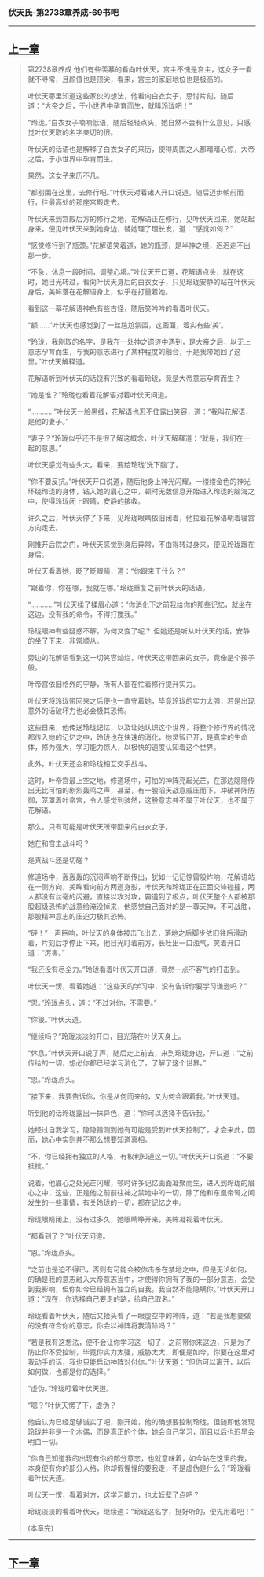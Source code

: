 ### 伏天氏-第2738章养成-69书吧

--------
[上一章](./dfba125b27797b2f430428bf3e03447f.md)
--------


>
>
>
>第2738章养成
>他们有些羡慕的看向叶伏天，宫主不愧是宫主，这女子一看就不寻常，且颜值也是顶尖，看来，宫主的家庭地位也是极高的。
>
>叶伏天哪里知道这些家伙的想法，他看向白衣女子，思忖片刻，随后道：“大帝之后，于小世界中孕育而生，就叫玲珑吧！”
>
>“玲珑。”白衣女子喃喃低语，随后轻轻点头，她自然不会有什么意见，只感觉叶伏天取的名字亲切的很。
>
>叶伏天的话语也是解释了白衣女子的来历，使得周围之人都暗暗心惊，大帝之后，于小世界中孕育而生。
>
>果然，这女子来历不凡。
>
>“都别围在这里，去修行吧。”叶伏天对着诸人开口说道，随后迈步朝前而行，往最高处的那座宫殿走去。
>
>叶伏天来到宫殿后方的修行之地，花解语正在修行，见叶伏天回来，她站起身来，便见叶伏天来到她身边，替她理了理长发，道：“感觉如何？”
>
>“感觉修行到了瓶颈。”花解语笑着道，她的瓶颈，是半神之境，迟迟走不出那一步。
>
>“不急，休息一段时间，调整心境。”叶伏天开口道，花解语点头，就在这时，她目光转过，看向叶伏天身后的白衣女子，只见玲珑安静的站在叶伏天身后，美眸落在花解语身上，似乎在打量着她。
>
>看到这一幕花解语神色有些古怪，随后笑吟吟的看着叶伏天。
>
>“额……”叶伏天也感觉到了一丝尴尬氛围，这画面，着实有些‘美’。
>
>“玲珑，我刚取的名字，是我在一处神之遗迹中遇到，是大帝之后，以无上意志孕育而生，与我的意志进行了某种程度的融合，于是我带她回了这里。”叶伏天解释道。
>
>花解语听到叶伏天的话饶有兴致的看着玲珑，竟是大帝意志孕育而生？
>
>“她是谁？”玲珑也看着花解语对着叶伏天问道。
>
>“…………”叶伏天一脸黑线，花解语也忍不住露出笑容，道：“我叫花解语，是他的妻子。”
>
>“妻子？”玲珑似乎还不是很了解这概念，叶伏天解释道：“就是，我们在一起的意思。”
>
>叶伏天感觉有些头大，看来，要给玲珑‘洗下脑’了。
>
>“你不要反抗。”叶伏天开口说道，随后他身上神光闪耀，一缕缕金色的神光环绕玲珑的身体，钻入她的眉心之中，顿时无数信息开始进入玲珑的脑海之中，使得玲珑闭上眼睛，安静的接收。
>
>许久之后，叶伏天停了下来，见玲珑眼睛依旧闭着，他拉着花解语朝着寝宫方向走去。
>
>刚推开后院之门，叶伏天感觉到身后异常，不由得转过身来，便见玲珑跟在身后。
>
>叶伏天看着她，眨了眨眼睛，道：“你跟来干什么？”
>
>“跟着你，你在哪，我就在哪。”玲珑重复之前叶伏天的话语。
>
>“…………”叶伏天揉了揉眉心道：“你消化下之前我给你的那些记忆，就坐在这边，没有我的命令，不得打搅我。”
>
>玲珑眼神有些疑惑不解，为何又变了呢？
>但她还是听从叶伏天的话，安静的坐了下来，非常顺从。
>
>旁边的花解语看到这一切笑容灿烂，叶伏天这带回来的女子，竟像是个孩子般。
>
>叶帝宫依旧格外的宁静，所有人都在忙着修行提升实力。
>
>叶伏天将玲珑带回来之后便也一直守着她，毕竟玲珑的实力太强，若是出现意外的话破坏力也必会极其恐怖。
>
>这些日来，他传送玲珑记忆，以及让她认识这个世界，将整个修行界的情况都传入她的记忆之中，玲珑也在快速的消化，她灵智已开，是真实的生命体，修为强大，学习能力惊人，以极快的速度认知着这个世界。
>
>此外，叶伏天还会和玲珑相互交手战斗。
>
>这时，叶帝宫最上空之地，修道场中，可怕的神阵亮起光芒，在那边隐隐传出无比可怕的剧烈轰鸣之声，甚至，有一股滔天战意威压而下，冲破神阵防御，笼罩着叶帝宫，令人感觉到骇然，这股意志并不属于叶伏天，也不属于花解语。
>
>那么，只有可能是叶伏天所带回来的白衣女子。
>
>她在和宫主战斗吗？
>
>是真战斗还是切磋？
>
>修道场中，轰轰轰的沉闷声响不断传出，犹如一记记惊雷般炸响，花解语站在一侧方向，美眸看向前方两道身影，叶伏天和玲珑正在正面交锋碰撞，两人都没有丝毫的闪避，直接以攻对攻，霸道到了极点，叶伏天整个人都被那股超级恐怖的战意给淹没掉来，他感觉自己面对的是一尊天神，不可战胜，那股精神意志的压迫力极其恐怖。
>
>“砰！”一声巨响，叶伏天的身体被击飞出去，落地之后脚步依旧往后滑动着，片刻后才停止下来，他目光盯着前方，长吐出一口浊气，笑着开口道：“厉害。”
>
>“我还没有尽全力。”玲珑看着叶伏天开口道，竟然一点不客气的打击到。
>
>叶伏天一愣，看着她道：“这些天的学习中，没有告诉你要学习谦逊吗？”
>
>“恩。”玲珑点头，道：“不过对你，不需要。”
>
>“你狠。”叶伏天道。
>
>“继续吗？”玲珑淡淡的开口，目光落在叶伏天身上。
>
>“休息。”叶伏天开口说了声，随后走上前去，来到玲珑身边，开口道：“之前传给的一切，想必你都已经学习消化了，了解了这个世界。”
>
>“恩。”玲珑点头。
>
>“接下来，我要告诉你，你是从何而来的，又为何会跟着我。”叶伏天道。
>
>听到他的话玲珑露出一抹异色，道：“你可以选择不告诉我。”
>
>她经过自我学习，隐隐猜测到她有可能是受到叶伏天控制了，才会来此，因而，她心中实则并不那么想要知道真相。
>
>“不，你已经拥有独立的人格，有权利知道这一切。”叶伏天开口说道：“不要抵抗。”
>
>说着，他眉心之处光芒闪耀，顿时许多记忆画面凝聚而生，进入到玲珑的眉心之中，这些，正是他之前前往神之禁地中的一切，除了他和东凰帝鸳之间发生的一些事情，有关玲珑的一切，都在记忆之中。
>
>玲珑眼睛闭上，没有过多久，她眼睛睁开来，美眸凝视着叶伏天。
>
>“都看到了？”叶伏天问道。
>
>“恩。”玲珑点头。
>
>“之前也是迫不得已，否则有可能会被你击杀在禁地之中，但是无论如何，的确是我的意志融入大帝意志当中，才使得你拥有了我的一部分意志，会受到我影响，但你如今已经拥有独立的自我，我自然不能隐瞒你。”叶伏天开口道：“现在，你选择自己要走的路，给自己取名。”
>
>玲珑看着叶伏天，随后又抬头看了一眼虚空中的神阵，道：“若是我想要做的没有符合你的意志，你会以神阵将我清除吗？”
>
>“若是我有这想法，便不会让你学习这一切了，之前带你来这边，只是为了防止你不受控制，毕竟你实力太强，威胁太大，即便是如今，你要在这里对我动手的话，我也只能启动神阵对付你。”叶伏天道：“但你可以离开，以后如何做，也都是你的选择。”
>
>“虚伪。”玲珑盯着叶伏天道。
>
>“嗯？”叶伏天愣了下，虚伪？
>
>他自认为已经足够诚实了吧，刚开始，他的确想要控制玲珑，但随即他发现玲珑并非是一个木偶，而是真正的个体，她会自己学习，而且以后也迟早会明白一切。
>
>“你自己知道我的出现有你的部分意志，也就意味着，如今站在这里的我，本身便有你的部分人格，你却假惺惺的要我走，不是虚伪是什么？”玲珑看着叶伏天道。
>
>叶伏天一愣，看着对方，这学习能力，也太妖孽了点吧？
>
>玲珑淡淡的看着叶伏天，继续道：“玲珑这名字，挺好听的，便先用着吧！”
>
>(本章完)
>
>

--------
[下一章](./10d0c0bcea7eff38cbaa8efe3100e22f.md)
--------
